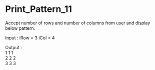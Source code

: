 # Print_Pattern_11

Accept number of rows and number of columns from user and display
below pattern.

Input : iRow  = 3 iCol  = 4	

Output  :                   
          1     1     1         
          2     2     2         
          3     3     3       
